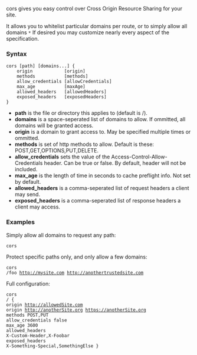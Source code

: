 
cors gives you easy control over Cross Origin Resource Sharing for your site.

It allows you to whitelist particular domains per route, or to simply allow all domains `*` If desired you may customize nearly every aspect of the specification.

### Syntax

```
cors [path] [domains...] {
	origin            [origin]
	methods           [methods]
	allow_credentials [allowCredentials]
	max_age           [maxAge]
	allowed_headers   [allowedHeaders]
	exposed_headers   [exposedHeaders]
}
```

*   **path** is the file or directory this applies to (default is /).
*   **domains** is a space-seperated list of domains to allow. If ommitted, all domains will be granted access.
*   **origin** is a domain to grant access to. May be specified multiple times or ommitted.
*   **methods** is set of http methods to allow. Default is these: POST,GET,OPTIONS,PUT,DELETE.
*   **allow_credentials** sets the value of the Access-Control-Allow-Credentials header. Can be true or false. By default, header will not be included.
*   **max_age** is the length of time in seconds to cache preflight info. Not set by default.
*   **allowed_headers** is a comma-seperated list of request headers a client may send.
*   **exposed_headers** is a comma-seperated list of response headers a client may access.

### Examples

Simply allow all domains to request any path:

<code class="block"><span class="hl-directive">cors</span></code>

Protect specific paths only, and only allow a few domains:

<code class="block"><span class="hl-directive">cors</span> <span class="hl-arg">/foo http://mysite.com http://anothertrustedsite.com</span></code>

Full configuration:

<code class="block"><span class="hl-directive">cors</span> <span class="hl-arg">/</span> {
    <span class="hl-subdirective">origin</span>            http://allowedSite.com
	<span class="hl-subdirective">origin</span>            http://anotherSite.org https://anotherSite.org
    <span class="hl-subdirective">methods</span>           POST,PUT
    <span class="hl-subdirective">allow_credentials</span> false
	<span class="hl-subdirective">max_age</span>           3600
	<span class="hl-subdirective">allowed_headers</span>   X-Custom-Header,X-Foobar
	<span class="hl-subdirective">exposed_headers</span>   X-Something-Special,SomethingElse
}</code>
